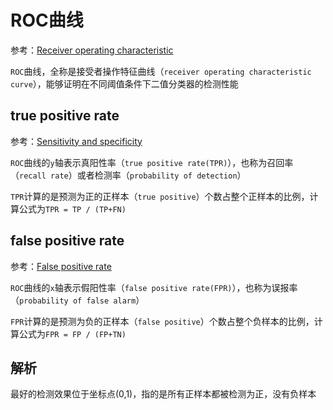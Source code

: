 
# ROC曲线

参考：[Receiver operating characteristic](https://en.wikipedia.org/wiki/Receiver_operating_characteristic)

`ROC`曲线，全称是接受者操作特征曲线（`receiver operating characteristic curve`），能够证明在不同阈值条件下二值分类器的检测性能

## true positive rate

参考：[Sensitivity and specificity](https://en.wikipedia.org/wiki/Sensitivity_and_specificity)

`ROC`曲线的`y`轴表示真阳性率（`true positive rate(TPR)`），也称为召回率（`recall rate`）或者检测率（`probability of detection`）

`TPR`计算的是预测为正的正样本（`true positive`）个数占整个正样本的比例，计算公式为`TPR = TP / (TP+FN)`

## false positive rate

参考：[False positive rate](https://en.wikipedia.org/wiki/False_positive_rate)

`ROC`曲线的`x`轴表示假阳性率（`false positive rate(FPR)`），也称为误报率（`probability of false alarm`）

`FPR`计算的是预测为负的正样本（`false positive`）个数占整个负样本的比例，计算公式为`FPR = FP / (FP+TN)`

## 解析

最好的检测效果位于坐标点(0,1)，指的是所有正样本都被检测为正，没有负样本
